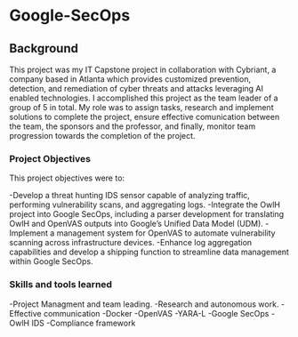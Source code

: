# Google-SecOps

## Background

This project was my IT Capstone project in collaboration with Cybriant, a company based in Atlanta which provides customized prevention, detection, and remediation of cyber threats and attacks leveraging AI enabled technologies. I accomplished this project as the team leader of a group of 5 in total. My role was to assign tasks, research and implement solutions to complete the project, ensure effective comunication between the team, the sponsors and the professor, and finally, monitor team progression towards the completion of the project.

### Project Objectives


This project objectives were to: 

-Develop a threat hunting IDS sensor capable of analyzing traffic, performing vulnerability scans, and aggregating logs.
-Integrate the OwlH project into Google SecOps, including a parser development for translating OwlH and OpenVAS outputs into Google’s Unified Data Model (UDM).
-Implement a management system for OpenVAS to automate vulnerability scanning across infrastructure devices.
-Enhance log aggregation capabilities and develop a shipping function to streamline data management within Google SecOps.

### Skills and tools learned 

-Project Managment and team leading.
-Research and autonomous work.
-Effective communication
-Docker
-OpenVAS
-YARA-L
-Google SecOps
-OwlH IDS
-Compliance framework
